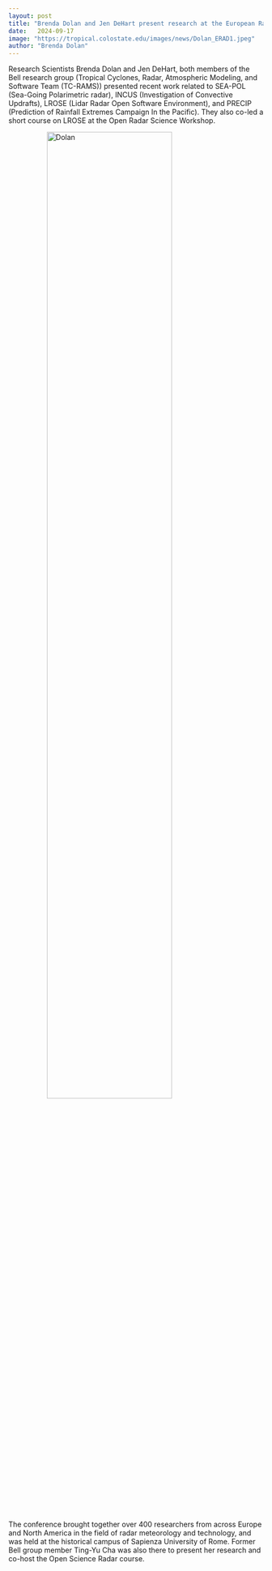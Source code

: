 ```yaml
---
layout: post
title: "Brenda Dolan and Jen DeHart present research at the European Radar Conference in Rome"
date:   2024-09-17
image: "https://tropical.colostate.edu/images/news/Dolan_ERAD1.jpeg"
author: "Brenda Dolan"
---
```


Research Scientists Brenda Dolan and Jen DeHart, both members of the Bell research group (Tropical Cyclones, Radar, Atmospheric Modeling, and Software Team (TC-RAMS)) presented recent work related to SEA-POL (Sea-Going Polarimetric radar), INCUS (Investigation of Convective Updrafts), LROSE (Lidar Radar Open Software Environment), and PRECIP (Prediction of Rainfall Extremes Campaign In the Pacific).   They also co-led a short course on LROSE at the Open Radar Science Workshop.


<!--more-->

<img src= "https://tropical.colostate.edu/images/news/Dolan_ERAD2.jpeg"
     alt="Dolan"
     style=" display: block;margin-left: auto;margin-right: auto;width: 70%;" />

The conference brought together over 400 researchers from across Europe and North America in the field of radar meteorology and technology, and was held at the historical campus of Sapienza University of Rome.
Former Bell group member Ting-Yu Cha was also there to present her research and co-host the Open Science Radar course.




